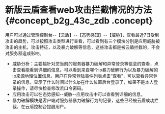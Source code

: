 # 新版云盾查看web攻击拦截情况的方法 {#concept_b2g_43c_zdb .concept}

用户可以通过管理控制台--【云盾】--【态势感知】--【威胁】，查看最近7日受到攻击的趋势，可以按照攻击类型进行查看，可以看到有三个模块分别是应用威胁被攻击的主机，攻击特征，以及暴力破解等信息，这些攻击都是被云盾拦截的，不会对服务器造成影响。

-   威胁分析：主要输针对您当前的服务器暴力破解和异常登录等信息的查看，点击查看能看到详细的信息，可以看到来自哪个ip暴力破解行为以及暴力破解的ip来源地理位置信息，用户在异常登陆事件列表点击“查看”，可以查看异常登录的信息，显示了什么时间以什么ip在什么位置后台登录了，如果不是本人登录操作，请尽快检查修改若口令密码。
-   应用攻击可以在态势感知--威胁--应用攻击中可以查看到详细的信息。
-   暴力破解模块是客户端对服务器暴力破解行为的记录，这些已经被云盾成功拦截，在云盾控制台提醒用户。

